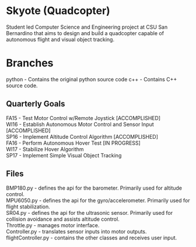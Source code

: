 # Skyote (Quadcopter)
Student led Computer Science and Engineering project at CSU San Bernardino that aims to design and build a quadcopter capable of autonomous flight and visual object tracking.

# Branches
python - Contains the original python source code
c++ - Contains C++ source code.

## Quarterly Goals
FA15 - Test Motor Control w/Remote Joystick [ACCOMPLISHED]  
WI16 - Establish Autonomous Motor Control and Sensor Input [ACCOMPLISHED]  
SP16 - Implement Altitude Control Algorithm [ACCOMPLISHED]  
FA16 - Perform Autonomous Hover Test [IN PROGRESS]  
WI17 - Stabilize Hover Algorithm  
SP17 - Implement Simple Visual Object Tracking  

## Files
BMP180.py - defines the api for the barometer. Primarily used for altitude control.  
MPU6050.py - defines the api for the gyro/accelerometer. Primarily used for flight stabilization.  
SR04.py - defines the api for the ultrasonic sensor. Primarily used for collision avoidance and  assists altitude control.  
Throttle.py - manages motor interface.  
Controller.py - translates sensor inputs into motor outputs.  
flightController.py - contains the other classes and receives user input.  
